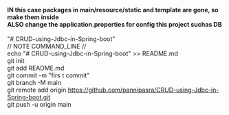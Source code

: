 **IN this case packages in main/resource/static and template are gone, so make them inside** \
**ALSO change the application.properties for config this project suchas DB** \
\
"# CRUD-using-Jdbc-in-Spring-boot" \
// NOTE COMMAND_LINE // \
echo "# CRUD-using-Jdbc-in-Spring-boot" >> README.md \
git init \
git add README.md \
git commit -m "firs t commit" \
git branch -M main \
git remote add origin https://github.com/pannipasra/CRUD-using-Jdbc-in-Spring-boot.git \
git push -u origin main 
